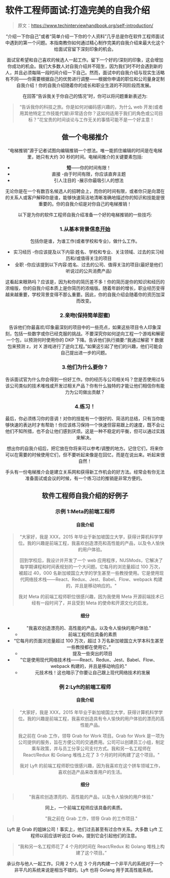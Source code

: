 # 软件工程师面试:打造完美的自我介绍

> 原文：<https://www.techinterviewhandbook.org/self-introduction/>

<header>

“介绍一下你自己”或者“简单介绍一下你的个人资料”几乎总是你在软件工程师面试中遇到的第一个问题。本指南教你如何通过精心制作完美的自我介绍来最大化这个给面试官留下深刻印象的机会。

面试官希望和自己喜欢的候选人一起工作。留下一个好的/深刻的印象，这会增加你成功的机会。我们大多数人对自我介绍并不陌生，因为我们时不时会遇到新的人，并且必须每隔一段时间介绍一下自己。然而，面试中的自我介绍与现实生活略有不同——你需要根据自己的优势进行调整——根据你申请的职位和公司量身定制自我介绍！你的自我介绍随着你的成长和职业生涯的不同阶段而发展。

在回答“告诉我关于你自己的情况”时，你可以将问题重新表述为:

> “告诉我你的科技之旅。你是如何对编码感兴趣的，为什么 web 开发(或者用其他特定工作技能代替)非常适合你？这如何适用于我们的角色或公司目标？”花宝贵的时间谈论与工作无关的事情可能不是一个好主意！

## 做一个电梯推介[](#make-an-elevator-pitch "Direct link to heading")

“电梯推销”源于记者试图向编辑推销一个想法。唯一能抓住编辑的时间是在电梯里，她只有大约 30 秒的时间。电梯间推介的关键要素包括:

*   **短**——你的时间有限！
*   直接 -由于时间有限，你应该直奔主题
*   引人注目的 -展示你最吸引人的想法

无论你是在一个有数百名候选人的招聘会上，而你的时间有限，或者你只是向潜在的关系人或客户解释你是谁，能够快速简洁地清晰准确地描述你的知识和技能是很重要的。你的自我介绍是对你自己的电梯推销！

以下是为你的软件工程师自我介绍准备一个好的电梯推销的一些技巧:

### 1.从基本背景信息[开始](#1-start-with-basic-background-information "Direct link to heading")

包括你是谁，为谁工作(或者学校和专业)，做什么工作。

*   实习经历 -你应该提及以下内容:姓名、学校和专业、关注领域、过去的实习经历和/或值得关注的项目
*   全职 -你应该提到以下内容:姓名、过去的公司、值得关注的项目(最好是他们听说过的公共消费产品)

这看起来眼熟吗？应该是，因为和你的简历差不多！你的简历是你的知识和经历的浓缩版，你的自我介绍本质上是你简历的浓缩版。随着年龄的增长，职业经历变得越来越重要，学校背景变得不那么重要。因此，你的自我介绍会随着你的资历加深而改变。

### 2.亲吻(保持简单甜蜜)[](#2-kiss-keep-it-simple-and-sweet "Direct link to heading")

告诉他们你最喜欢/印象最深刻的项目中的一些亮点，如果这些项目令人印象深刻，包括一些数字或你已经克服的挑战。不要深究你如何逆向工程一个游戏和解密一个包，以预测何时使用你的 DKP 下降。告诉他们执行摘要:“我通过解密 Y 数据包来预测 z，对 X 游戏进行了逆向工程。”如果这引起了他们的兴趣，他们可能会自己提出进一步的问题。

### 3.他们为什么要你？[](#3-why-do-they-want-you "Direct link to heading")

告诉面试官为什么你会得到一份好工作。你的经历与公司相关吗？您是否使用过与该公司类似的技术堆栈或开发过相关产品？你有什么独特的才能让他们相信你有能力为公司做出贡献？

### 4.练习！[](#4-practice "Direct link to heading")

最后，你必须练习你的音调！对你的技能有一个很好的、简洁的总结，只有当你能够快速的表达时才有帮助！你应该练习保持一个快速但容易跟上的速度，既不会让他们不知所措，也不会让他们感到厌烦。这是一种不稳定的平衡，但可以通过实践来解决。

想出你的自我介绍后，把它放在你将来可以参考/调整的地方。记住它们，将来你可以在需要的时候使用它们，但不要听起来像是在回忆，而是在说出来。听起来很自然！

手头有一份电梯推介会是建立关系网和获得新工作机会的好方法。经常会有你无法准备面试或会议的时候，有一个练习过的推销是非常方便的。

## 软件工程师自我介绍的好例子[](#good-examples-of-software-engineer-self-introductions "Direct link to heading")

### 示例 1:Meta的前端工程师

#### 自我介绍[](#self-introduction "Direct link to heading")

> “大家好，我是 XXX，2015 年毕业于新加坡国立大学，获得计算机科学学位。我的兴趣是前端工程，我喜欢创造漂亮和高性能的产品，以及令人愉快的用户体验。
> 
> 回到学校后，我设计并开发了一个 web 应用程序，NUSMods，它解决了每学期课程和时间表规划的一个大问题。它每月的浏览量超过 100 万次，被超过 40，000 名新加坡国立大学的学生甚至一些教授使用。它是使用现代网络技术栈——React、Redux、Jest、Babel、Flow、webpack 构建的，并且是移动响应的。"
> 
> 我对 Meta 的前端工程师职位很感兴趣，因为我使用 Meta 开源前端技术已经有一段时间了，并且受到 Meta 的使命和开源文化的启发。

#### 细分[](#breakdown "Direct link to heading")

*   "我喜欢创造漂亮的、高性能的产品，以及令人愉快的用户体验."
    *   前端工程师应具备的素质
*   “它每月的页面浏览量超过 100 万次，超过 3 万名新加坡国立大学本科生甚至一些教授都在使用它。”
    *   提及一些突出的项目
*   "它是使用现代网络技术栈——React、Redux、Jest、Babel、Flow、webpack 构建的，并且是移动响应的."
    *   元技术栈！这也暗示了你要让自己跟上现代网络技术的发展

### 例 2:Lyft的前端工程师

#### 自我介绍[](#self-introduction-1 "Direct link to heading")

> “大家好，我是 XXX，2015 年毕业于新加坡国立大学，获得计算机科学学位。我的兴趣是前端工程，我喜欢创造具有令人愉快的用户体验的漂亮的高性能产品。
> 
> 我之前在 Grab 工作，领导 Grab for Work 项目。Grab for Work 是一项为公司提供的服务，旨在方便公司的交通费用。公司可以创建员工小组，制定乘车政策，并与员工分享公司支付方式。我和另一名工程师在 React/Redux 和 Golang 堆栈上花了 3 个月的时间构建了这个项目。"
> 
> 我对 Lyft 的前端工程师职位很感兴趣，因为我喜欢在这个拼车领域工作，喜欢创造产品来改善用户的生活。

#### 细分[](#breakdown-1 "Direct link to heading")

> "我喜欢创造漂亮的、高性能的产品，以及令人愉快的用户体验."

同上，一个前端工程师应该具备的素质。

> "我之前在 Grab 工作，领导 Grab 的工作项目."

Lyft 是 Grab 的姐妹公司！事实上，他们过去甚至有过合作关系。大多数 Lyft 工程师以前应该听说过 Grab，提到它会引起他们的注意。

> “我和另一名工程师花了 4 个月的时间在 React/Redux 和 Golang 堆栈上构建了这个项目。”

承认你与他人一起工作。只用 2 个人在 3 个月内构建一个非平凡的系统对于一个非平凡的系统来说是相当不错的。Lyft 也将 Golang 用于其高性能系统。

</header>